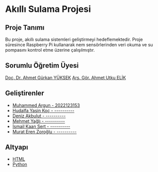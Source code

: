 # Akıllı Sulama Projesi


## Proje Tanımı
Bu proje, akıllı sulama sistemleri geliştirmeyi hedeflemektedir. Proje süresince Raspberry Pi kullanarak nem sensörlerinden veri okuma ve su pompasını kontrol etme üzerine çalışılmıştır.

## Sorumlu Öğretim Üyesi
[Doç. Dr. Ahmet Gürkan YÜKSEK](https://avesis.cumhuriyet.edu.tr/agyuksek=)
[Arş. Gör. Ahmet Utku ELİK](https://avesis.cumhuriyet.edu.tr/auelik=)


## Geliştirenler
- [Muhammed Argun - 2022123153](https://github.com/muhammed-argun)
- [Hudalfa Yasin Koç - ----------](https://github.com/HudalfaKoc6462)
- [Deniz Akbulut - ----------]()
- [Mehmet Yağlı - ----------](https://github.com/Zaseon)
- [İsmail Kaan Sert - ----------]()
- [Murat Eren Zoroğlu - ----------]()


## Altyapı
- [HTML](https://html.com/)
- [Python](https://www.python.org/doc/)